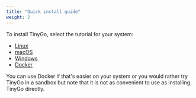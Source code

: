 ```yaml
---
title: "Quick install guide"
weight: 2
---
```


To install TinyGo, select the tutorial for your system:

  * [Linux](linux)
  * [macOS](macos)
  * [Windows](windows)
  * [Docker](using-docker)

You can use Docker if that's easier on your system or you would rather try TinyGo in a sandbox but note that it is not as convenient to use as installing TinyGo directly.
